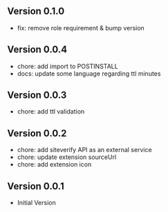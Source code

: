 ## Version 0.1.0
- fix: remove role requirement & bump version

## Version 0.0.4
- chore: add import to POSTINSTALL
- docs: update some language regarding ttl minutes

## Version 0.0.3
- chore: add ttl validation

## Version 0.0.2
- chore: add siteverify API as an external service
- chore: update extension sourceUrl
- chore: add extension icon

## Version 0.0.1
- Initial Version